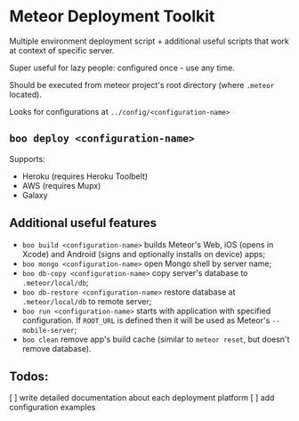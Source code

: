 # Meteor Deployment Toolkit

Multiple environment deployment script + additional useful scripts that
work at context of specific server.

Super useful for lazy people: configured once - use any time.

Should be executed from meteor project's root directory (where `.meteor` located).

Looks for configurations at `../config/<configuration-name>`

## `boo deploy <configuration-name>`

Supports:

* Heroku (requires Heroku Toolbelt)
* AWS (requires Mupx)
* Galaxy

## Additional useful features

* `boo build <configuration-name>` builds Meteor's Web, iOS (opens in Xcode) and Android (signs and optionally installs on device) apps;
* `boo mongo <configuration-name>` open Mongo shell by server name;
* `boo db-copy <configuration-name>` copy server's database to `.meteor/local/db`;
* `boo db-restore <configuration-name>` restore database at `.meteor/local/db` to remote server;
* `boo run <configuration-name>` starts with application with specified configuration. If `ROOT_URL` is defined then it will be used as Meteor's `--mobile-server`;
* `boo clean` remove app's build cache (similar to `meteor reset`, but doesn't remove database).
 
## Todos: 

[ ] write detailed documentation about each deployment platform
[ ] add configuration examples
